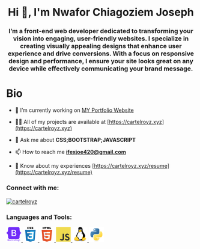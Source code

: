 <h1 align="center">Hi 👋, I'm Nwafor Chiagoziem Joseph</h1>
<h3 align="center">I’m a front-end web developer dedicated to transforming your vision into engaging, user-friendly websites. I specialize in creating visually appealing designs that enhance user experience and drive conversions. With a focus on responsive design and performance, I ensure your site looks great on any device while effectively communicating your brand message.</h3>
<h1>Bio</h1>

- 🔭 I’m currently working on [MY Portfolio Website](https://cartelroyz.xyz)

- 👨‍💻 All of my projects are available at [https://cartelroyz.xyz](https://cartelroyz.xyz)

- 💬 Ask me about **CSS;BOOTSTRAP;JAVASCRIPT**

- 📫 How to reach me **ifexjoe420@gmail.com**

- 📄 Know about my experiences [https://cartelroyz.xyz/resume](https://cartelroyz.xyz/resume)

<h3 align="left">Connect with me:</h3>
<p align="left">
<a href="https://twitter.com/cartelroyz" target="blank"><img align="center" src="https://raw.githubusercontent.com/rahuldkjain/github-profile-readme-generator/master/src/images/icons/Social/twitter.svg" alt="cartelroyz" height="30" width="40" /></a>
</p>

<h3 align="left">Languages and Tools:</h3>
<p align="left"> <a href="https://getbootstrap.com" target="_blank" rel="noreferrer"> <img src="https://raw.githubusercontent.com/devicons/devicon/master/icons/bootstrap/bootstrap-plain-wordmark.svg" alt="bootstrap" width="40" height="40"/> </a> <a href="https://www.w3schools.com/css/" target="_blank" rel="noreferrer"> <img src="https://raw.githubusercontent.com/devicons/devicon/master/icons/css3/css3-original-wordmark.svg" alt="css3" width="40" height="40"/> </a> <a href="https://www.w3.org/html/" target="_blank" rel="noreferrer"> <img src="https://raw.githubusercontent.com/devicons/devicon/master/icons/html5/html5-original-wordmark.svg" alt="html5" width="40" height="40"/> </a> <a href="https://developer.mozilla.org/en-US/docs/Web/JavaScript" target="_blank" rel="noreferrer"> <img src="https://raw.githubusercontent.com/devicons/devicon/master/icons/javascript/javascript-original.svg" alt="javascript" width="40" height="40"/> </a> <a href="https://www.linux.org/" target="_blank" rel="noreferrer"> <img src="https://raw.githubusercontent.com/devicons/devicon/master/icons/linux/linux-original.svg" alt="linux" width="40" height="40"/> </a> <a href="https://www.python.org" target="_blank" rel="noreferrer"> <img src="https://raw.githubusercontent.com/devicons/devicon/master/icons/python/python-original.svg" alt="python" width="40" height="40"/> </a> </p>
